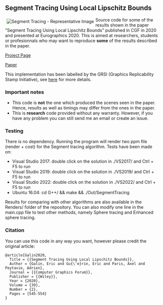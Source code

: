 ## Segment Tracing Using Local Lipschitz Bounds

<img src="https://aparis69.github.io/public_html/imgs/segment_representative.jpg"
     alt="Segment Tracing - Representative Image"
     style="float: left; margin: 5px;" />

Source code for some of the results shown in the paper "Segment Tracing Using Local Lipschitz Bounds" published in CGF in 2020 
and presented at Eurographics 2020. This is aimed at researchers, students or profesionnals who may want to reproduce **some** of the results described in the paper.

[Project Page](https://aparis69.github.io/public_html/projects/galin2020_Segment.html)

[Paper](https://hal.archives-ouvertes.fr/hal-02507361/document)

This implementation has been labelled by the GRSI (Graphics Replicability Stamp Initiative), see [here](http://www.replicabilitystamp.org/) for more details.

### Important notes
* This code is **not** the one which produced the scenes seen in the paper. Hence, results as well as timings may differ from the ones in the paper.
* This is **research** code provided without any warranty. However, if you have any problem you can still send me an email or create an issue.

### Testing
There is no dependency. Running the program will render two ppm file (render + cost) for the Segment tracing algorithm. Tests have been made on:
* Visual Studio 2017: double click on the solution in ./VS2017/ and Ctrl + F5 to run
* Visual Studio 2019: double click on the solution in ./VS2019/ and Ctrl + F5 to run
* Visual Studio 2022: double click on the solution in ./VS2022/ and Ctrl + F5 to run
* Ubuntu 16.04: cd G++/ && make && ./Out/SegmentTracing

Results for comparing with other algorithms are also available in the Renders/ folder of the repository. You can also modify one line in the main.cpp file to test other methods, namely Sphere tracing and Enhanced sphere tracing.

### Citation
You can use this code in any way you want, however please credit the original article:
```
@article{Galin2020,
  Title = {{Segment Tracing Using Local Lipschitz Bounds}},
  Author = {Galin, Eric and Gu{\'e}rin, Eric and Paris, Axel and Peytavie, Adrien},
  Journal = {{Computer Graphics Forum}},
  Publisher = {{Wiley}},
  Year = {2020},
  Volume = {39},
  Number = {2},
  Pages = {545-554}
}
```	
